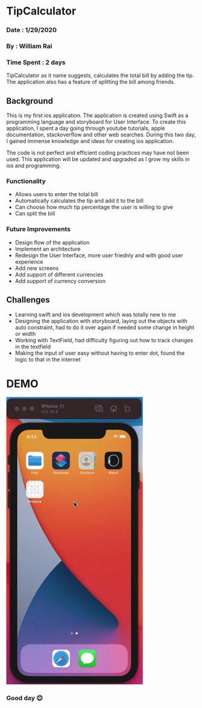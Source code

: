 # TipCalculator
### Date : 1/29/2020
### By : William Rai
### Time Spent : 2 days

TipCalculator as it name suggests, calculates the total bill by adding the tip. The application also has a feature of splitting the bill among friends. 

## Background
This is my first ios application. The application is created using Swift as a programming language and storyboard for User Interface. To create this application, I spent a day going through youtube tutorials, apple documentation, stackoverflow and other web searches. During this two day, I gained immense knowledge and ideas for creating ios application. 

The code is not perfect and efficient coding practices may have not been used. This application will be updated and upgraded as I grow my skills in ios and programming. 

### Functionality
- Allows users to enter the total bill
- Automatically calculates the tip and add it to the bill
- Can choose how much tip percentage the user is willing to give
- Can split the bill

### Future Improvements
- Design flow of the application
- Implement an architecture
- Redesign the User Interface, more user friednly and with good user experience
- Add new screens 
- Add support of different currencies
- Add support of currency conversion

## Challenges
- Learning swift and ios development which was totally new to me
- Designing the application with storyboard, laying out the objects with auto constraint, had to do it over again if needed some change in height or width
- Working with TextField, had difficulty figuring out how to track changes in the textfield
- Making the input of user easy without having to enter dot, found the logic to that in the internet


# DEMO
![Application Walkthrough](demo.gif)


### Good day :blush:


